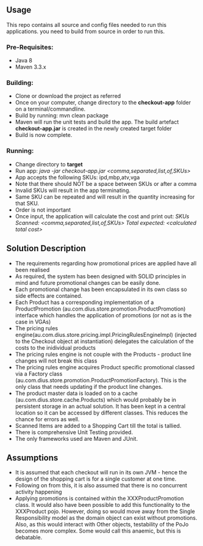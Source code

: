 <h2>Usage</h2>
<p>
This repo contains all source and config files needed to run this applications. you need to build from source in order to run this.
</p>

<h3>Pre-Requisites:</h3>
<p>
<ul>
<li>Java 8</li>
<li>Maven 3.3.x</li>
</ul>
</p>

<h3>Building:</h3>
<p>
<ul>
<li>Clone or download the project as referred</li>
<li>Once on your computer, change directory to the <strong>checkout-app</strong> folder on a terminal/commandline.</li>
<li>Build by running: mvn clean package</li>
<li>Maven will run the unit tests and build the app. The build artefact <strong>checkout-app.jar</strong> is created in the newly created target folder</li>
<li>Build is now complete.</li>
</ul>
</p>

<h3>Running:</h3>
<p>
<ul>
<li>Change directory to <strong>target</strong></li>
<li>Run app: <i>java -jar checkout-app.jar &lt;comma,separated,list,of,SKUs&gt;</i></li>
<li>App accepts the following SKUs: ipd,mbp,atv,vga</li>
<li>Note that there should NOT be a space between SKUs or after a comma</li>
<li>Invalid SKUs will result in the app terminating.</li>
<li>Same SKU can be repeated and will result in the quantity increasing for that SKU. </li>
<li>Order is not important</li>
<li>Once input, the application will calculate the cost and print out: <i>SKUs Scanned: &lt;comma,separated,list,of,SKUs&gt; Total expected: &lt;calculated total cost&gt;</i></li>
</ul>
</p>

<h2>Solution Description</h2>
<ul>
<li>The requirements regarding how promotional prices are applied have all been realised</li>
<li>As required, the system has been designed with SOLID principles in mind and future promotional changes can be easily done.</li>
<li>Each promotional change has been encapsulated in its own class so side effects are contained.</li>
<li>Each Product has a corresponding implementation of a ProductPromotion (au.com.dius.store.promotion.ProductPromotion) interface which handles the application of promotions (or not as is the case in VGAs)</li>
<li>The pricing rules engine(au.com.dius.store.pricing.impl.PricingRulesEngineImpl) (injected to the Checkout object at instantiation) delegates the calculation of the costs to the inidividual products</li>
<li>The pricing rules engine is not couple with the Products - product line changes will not break this class</li>
<li>The pricing rules engine acquires Product specific promotional classed via a Factory class (au.com.dius.store.promotion.ProductPromotionFactory). This is the only class that needs updating if the product line changes.</li>
<li>The product master data is loaded on to a cache (au.com.dius.store.cache.Products) which would probably be in persistent storage in an actual solution. It has been kept in a central location so it can be accessed by different classes. This reduces the chance for errors as well.</li>
<li>Scanned Items are added to a Shopping Cart till the total is tallied.</li>
<li>There is comprehensive Unit Testing provided.</li>
<li>The only frameworks used are Maven and JUnit.</li>
</ul>

<h2>Assumptions</h2>
<ul>
<li>It is assumed that each checkout will run in its own JVM - hence the design of the shopping cart is for a single customer at one time.</li>
<li>Following on from this, it is also assumed that there is no concurrent activity happening</li>
<li>Applying promotions is contained within the XXXProductPromotion class. It would also have been possible to add this functionality to the XXXProduct pojo. However, doing so would move away from the Single Responsibility model as the domain object can exist without promotions. Also, as this would interact with Other objects, testability of the PoJo becomes more complex. 
Some would call this anaemic, but this is debatable.</li>
</ul>

